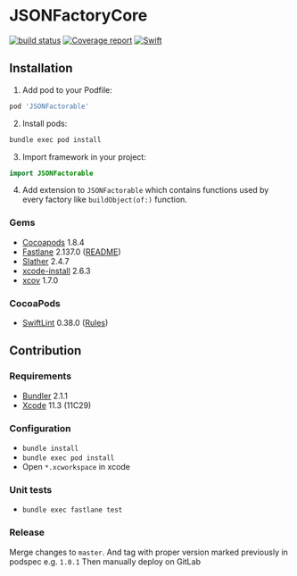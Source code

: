 # JSONFactoryCore

[![build status](https://git.railwaymen.org/open/jsonfactorable/badges/develop/pipeline.svg)](https://git.railwaymen.org/open/jsonfactorable/pipelines) [![Coverage report](https://git.railwaymen.org/open/jsonfactorable/badges/develop/coverage.svg)](https://git.railwaymen.org/open/jsonfactorable/commits/develop) [![Swift](https://img.shields.io/badge/Swift-5.1-green.svg?style=flat)](https://swift.org)

## Installation

1. Add pod to your Podfile:

  ```ruby
  pod 'JSONFactorable'
  ```

2. Install pods:

  ```bash
  bundle exec pod install
  ```

3. Import framework in your project:

  ```swift
  import JSONFactorable
  ```

4. Add extension to `JSONFactorable` which contains functions used by every factory like `buildObject(of:)` function.

### Gems

- [Cocoapods](https://cocoapods.org) 1.8.4
- [Fastlane](https://fastlane.tools) 2.137.0 ([README](fastlane/README.md))
- [Slather](https://github.com/SlatherOrg/slather) 2.4.7
- [xcode-install](https://github.com/xcpretty/xcode-install) 2.6.3
- [xcov](https://github.com/nakiostudio/xcov) 1.7.0

### CocoaPods

- [SwiftLint](https://cocoapods.org/pods/SwiftLint) 0.38.0 ([Rules](.swiftlint.yml))

## Contribution

### Requirements

- [Bundler](https://bundler.io) 2.1.1
- [Xcode](https://developer.apple.com/xcode/) 11.3 (11C29)

### Configuration

- `bundle install`
- `bundle exec pod install`
- Open `*.xcworkspace` in xcode

### Unit tests

- `bundle exec fastlane test`

### Release

Merge changes to `master`. And tag with proper version marked previously in podspec e.g. `1.0.1` Then manually deploy on GitLab
